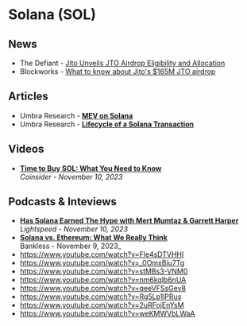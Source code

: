 # Solana (SOL)

## News
- The Defiant - [Jito Unveils JTO Airdrop Eligibility and Allocation](https://thedefiant.io/jito-unveils-jto-airdrop-eligibility-and-allocation)
- Blockworks - [What to know about Jito's $165M JTO airdrop](https://blockworks.co/news/jito-airdrop-value)

## Articles
- Umbra Research - [**MEV on Solana**](https://www.umbraresearch.xyz/writings/mev-on-solana)
- Umbra Research - [**Lifecycle of a Solana Transaction**](https://www.umbraresearch.xyz/writings/lifecycle-of-a-solana-transaction)

## Videos
- [**Time to Buy SOL: What You Need to Know**](https://www.youtube.com/watch?v=t8J9GNQkyyc)
  <br/>_Coinsider - November 10, 2023_

## Podcasts & Inteviews

- [**Has Solana Earned The Hype with Mert Mumtaz & Garrett Harper**](https://www.youtube.com/watch?v=Zawc3J7No9w)
  <br/>_Lightspeed - November 10, 2023_
- [**Solana vs. Ethereum: What We Really Think**](https://www.youtube.com/watch?v=yN7h88gImHc)
  <br/>Bankless - November 9, 2023_
- https://www.youtube.com/watch?v=Fle4sDTVHHI
- https://www.youtube.com/watch?v=_0OmxBiu7Tg
- https://www.youtube.com/watch?v=stMBs3-VNM0
- https://www.youtube.com/watch?v=nm6kqlb6nUA
- https://www.youtube.com/watch?v=qeeVFSsGev8
- https://www.youtube.com/watch?v=Rg5Lp1lPRus
- https://www.youtube.com/watch?v=2uRFojEnYsM
- https://www.youtube.com/watch?v=weKMWVbLWaA
